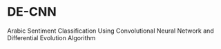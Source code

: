 # DE-CNN
Arabic Sentiment Classification Using Convolutional Neural Network and Differential Evolution Algorithm
